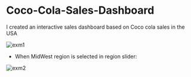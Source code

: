 # Coco-Cola-Sales-Dashboard
I created an interactive sales dashboard based on Coco cola sales in the USA




![exm1](https://github.com/sinanbertan/Coco-Cola-Sales-Dashboard/assets/53506972/8b471356-43e8-4b24-81c7-74bbb68dc067)

* When MidWest region is selected in region slider:

![exm2](https://github.com/sinanbertan/Coco-Cola-Sales-Dashboard/assets/53506972/a2cca50c-75e2-48c0-b988-83887892d07f)

